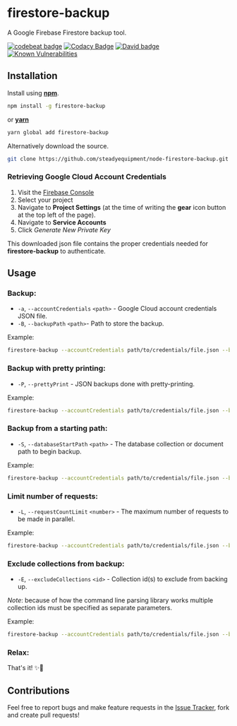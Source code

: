 # firestore-backup
A Google Firebase Firestore backup tool.

[![codebeat badge](https://codebeat.co/badges/febdaccc-2648-4a74-9596-57b00c3f7af8)](https://codebeat.co/projects/github-com-steadyequipment-node-firestore-backup-master)
[![Codacy Badge](https://api.codacy.com/project/badge/Grade/b7e94350eba84ec198f83c05c3a10bd0)](https://www.codacy.com/app/Steadyequipment/node-firestore-backup?utm_source=github.com&amp;utm_medium=referral&amp;utm_content=steadyequipment/node-firestore-backup&amp;utm_campaign=Badge_Grade)
[![David badge](https://david-dm.org/steadyequipment/node-firestore-backup.svg)](https://david-dm.org/steadyequipment/node-firestore-backup)
[![Known Vulnerabilities](https://snyk.io/test/github/steadyequipment/node-firestore-backup/badge.svg)](https://snyk.io/test/github/steadyequipment/node-firestore-backup)


## Installation
Install using [__npm__](https://www.npmjs.com/).

```sh
npm install -g firestore-backup
```

 or [__yarn__](https://yarnpkg.com/en/)

```sh
yarn global add firestore-backup
```

Alternatively download the source.

```sh
git clone https://github.com/steadyequipment/node-firestore-backup.git
```

### Retrieving Google Cloud Account Credentials

1. Visit the [Firebase Console](https://console.firebase.google.com)
1. Select your project
1. Navigate to __Project Settings__ (at the time of writing the __gear__ icon button at the top left of the page).
1. Navigate to __Service Accounts__
1. Click _Generate New Private Key_

This downloaded json file contains the proper credentials needed for __firestore-backup__ to authenticate.


## Usage

### Backup:
* `-a`, `--accountCredentials` `<path>` - Google Cloud account credentials JSON file.
* `-B`, `--backupPath` `<path>`- Path to store the backup.

Example:
```sh
firestore-backup --accountCredentials path/to/credentials/file.json --backupPath /backups/myDatabase
```

### Backup with pretty printing:
* `-P`, `--prettyPrint` - JSON backups done with pretty-printing.

Example:
```sh
firestore-backup --accountCredentials path/to/credentials/file.json --backupPath /backups/myDatabase --prettyPrint
```

### Backup from a starting path:
* `-S`, `--databaseStartPath` `<path>` - The database collection or document path to begin backup.

Example:
```sh
firestore-backup --accountCredentials path/to/credentials/file.json --backupPath /backups/myDatabase --databaseStartPath /myCollection/document_3
```

### Limit number of requests:
* `-L`, `--requestCountLimit` `<number>` - The maximum number of requests to be made in parallel.

Example:
```sh
firestore-backup --accountCredentials path/to/credentials/file.json --backupPath /backups/myDatabase --requestCountLimit 2
```

### Exclude collections from backup:
* `-E`, `--excludeCollections` `<id>` - Collection id(s) to exclude from backing up.

_Note_: because of how the command line parsing library works multiple collection ids must be specified as separate parameters.

Example:
```sh
firestore-backup --accountCredentials path/to/credentials/file.json --backupPath /backups/myDatabase --excludeCollections myFirstAnnoyingCollection --excludeCollections mySecondAnnoyingCollection
```

### Relax:
That's it! ✨🌈

## Contributions
Feel free to report bugs and make feature requests in the [Issue Tracker](https://github.com/steadyequipment/node-firestore-backup/issues), fork and create pull requests!
